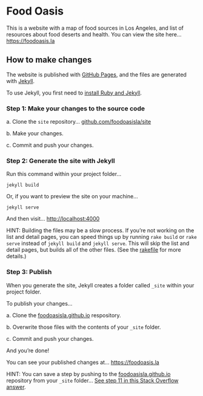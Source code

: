 
# Food Oasis

This is a website with a map of food sources in Los Angeles, and list of resources about food deserts and health. You can view the site here…
https://foodoasis.la

## How to make changes

The website is published with [GitHub Pages](https://pages.github.com), and the files are generated with [Jekyll](http://jekyllrb.com).

To use Jekyll, you first need to [install Ruby and Jekyll](https://jekyllrb.com/docs/installation/).

### Step 1: Make your changes to the source code

a. Clone the `site` repository… [github.com/foodoasisla/site](https://github.com/foodoasisla/site)

b. Make your changes.

c. Commit and push your changes.

### Step 2: Generate the site with Jekyll

Run this command within your project folder…

```
jekyll build
```

Or, if you want to preview the site on your machine…

```
jekyll serve
```

And then visit… [http://localhost:4000](http://localhost:4000)

HINT: Building the files may be a slow process. If you’re not working on the list and detail pages, you can speed things up by running `rake build` or `rake serve` instead of `jekyll build` and `jekyll serve`. This will skip the list and detail pages, but builds all of the other files. (See the [rakefile](https://github.com/foodoasisla/site/blob/master/rakefile) for more details.)

### Step 3: Publish

When you generate the site, Jekyll creates a folder called `_site` within your project folder.

To publish your changes…

a. Clone the [foodoasisla.github.io](https://github.com/foodoasisla/foodoasisla.github.io) respository.

b. Overwrite those files with the contents of your `_site` folder.

c. Commit and push your changes.

And you’re done!

You can see your published changes at… https://foodoasis.la

HINT: You can save a step by pushing to the [foodoasisla.github.io](https://github.com/foodoasisla/foodoasisla.github.io) repository from your `_site` folder… [See step 11 in this Stack Overflow answer](https://stackoverflow.com/questions/28249255/how-do-i-configure-github-to-use-non-supported-jekyll-site-plugins?rq=1#answer-28252200).
